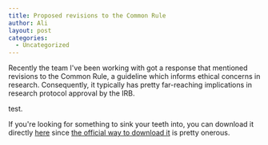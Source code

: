 ```yaml
---
title: Proposed revisions to the Common Rule
author: Ali
layout: post
categories:
  - Uncategorized
---
```


Recently the team I've been working with got a response that mentioned revisions to the Common Rule, a guideline which informs ethical concerns in research. Consequently, it typically has pretty far-reaching implications in research protocol approval by the IRB.

test.

If you're looking for something to sink your teeth into, you can download it directly [here][1] since [the official way to download it][2] is pretty onerous.

[1]:/media/proposed-common-rule-revisions.pdf
[2]:http://www.nap.edu/openbook.php?record_id=18614